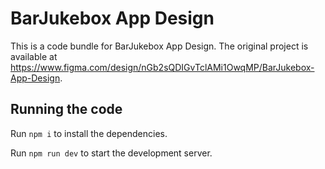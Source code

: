 
  # BarJukebox App Design

  This is a code bundle for BarJukebox App Design. The original project is available at https://www.figma.com/design/nGb2sQDIGvTclAMi1OwqMP/BarJukebox-App-Design.

  ## Running the code

  Run `npm i` to install the dependencies.

  Run `npm run dev` to start the development server.
  